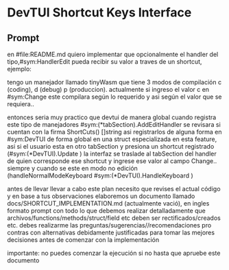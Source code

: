# DevTUI Shortcut Keys Interface

## Prompt
en #file:README.md quiero implementar que opcionalmente el handler del tipo,#sym:HandlerEdit pueda recibir su valor a traves de un shortcut, ejemplo: 

tengo un manejador llamado tinyWasm que tiene 3 modos de compilación c (coding), d (debug) p (produccion). actualmente si ingreso el valor c en #sym:Change este compilara según lo requerido y asi según el valor que se requiera.. 

entonces seria muy practico que devtui de manera global cuando registra este tipo de manejadores #sym:(*tabSection).AddEditHandler se revisara si cuentan con la firma ShortCuts() []string asi registrarlos de alguna forma en #sym:DevTUI de forma global en una struct especializada en esta feature, asi si el usuario esta en otro tabSection y presiona un shortcut registrado (#sym:(*DevTUI).Update ) la interfaz se traslade al tabSection del handler de quien corresponde ese shortcut y ingrese ese valor al campo Change.. siempre y cuando se este en modo no edición (handleNormalModeKeyboard #sym:(*DevTUI).HandleKeyboard )

antes de llevar llevar a cabo este plan necesito que revises el actual código y en base a tus observaciones elaboremos un documento llamado docs/SHORTCUT_IMPLEMENTATION.md (actualmente vació), en ingles formato prompt con todo lo que debemos realizar detalladamente que archivos/functions/methods/struct/field etc deben ser rectificados/creados etc. debes realizarme las preguntas/sugerencias//recomendaciones pro contras con alternativas debidamente justificadas para tomar las mejores decisiones antes de comenzar con la implementación  

importante: no puedes comenzar la ejecución si no hasta que apruebe este documento